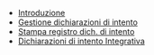 - [Introduzione](Sorgenti/MB/DOC_OPE/BRDINT05)
- [Gestione dichiarazioni di intento](Sorgenti/MB/DOC_OGG/P_BRIN01)
- [Stampa registro dich. di intento](Sorgenti/MB/DOC_OGG/P_BRIN02)
- [Dichiarazioni di intento Integrativa](Sorgenti/MB/DOC_OGG/P_BRIN06)
